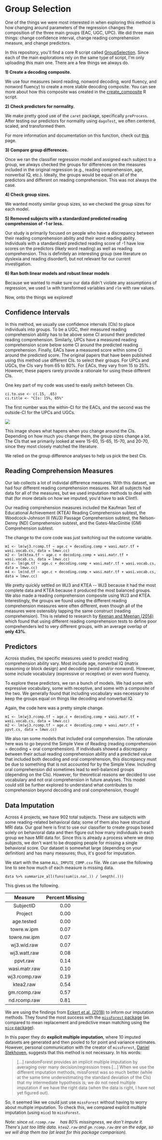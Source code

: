 # Group Selection

One of the things we were most interested in when exploring this method is how changing around parameters of the regression changes the composition of the three main groups (EAC, UGC, UPC). We did three main things: change confidence interval, change reading comprehension measure, and change predictors.

In this repository, you'll find a core R script called [GroupSelection](./GroupSelection.R). Since each of the main explorations rely on the same type of script, I'm only uploading this main one. There are a few things we always do. 

**1) Create a decoding composite.**

We use four measures (word reading, nonword decoding, word fluency, and nonword fluency) to create a more stable deocding composite. You can see more about how this composite was created in the [create_composite](./create_composite.R) R script.

**2) Check predictors for normality.**

We make pretty good use of the `caret` package, specifically `preProcess`. After testing our predictors for normality using `dagoTest`, we often centered, scaled, and transformed them.

For more information and documentation on this function, check out [this](https://topepo.github.io/caret/pre-processing.html) page.

**3) Compare group differences.**

Once we ran the classifier regression model and assigned each subject to a group, we always checked the groups for differences on the measures included in the original regression (e.g., reading comprehension, age, nonverbal IQ, etc.). Ideally, the groups would be equal on all of the predictors and different on reading comprehension. This was not always the case.

**4) Check group sizes.**

We wanted mostly similar group sizes, so we checked the group sizes for each model.

**5) Removed subjects with a standardized predicted reading comprehension of -1 or less.**

Our study is primarily focused on people who have a discrepancy between their reading comprehension ability and their word reading ability. Individuals with a standardized predicted reading score of -1 have low scores on the predictors (likely word reading) as well as reading comprehension. This is definitely an interesting group (see literature on dyslexia and reading disorder!), but not relevant for our current investigation. 

**6) Ran both linear models and robust linear models**

Because we wanted to make sure our data didn't violate any assumptions of regression, we used `lm` with transformed variables and `rlm` with raw values.

Now, onto the things we explored!

## Confidence Intervals

In this method, we usually use confidence intervals (CIs) to place individuals into groups. To be a UGC, their measured reading comprehension ability has to be above some CI around their predicted reading comprehension. Similarly, UPCs have a measured reading comprehension score below some CI around the predicted reading comprehension. Finally, EACs have a measured score within some CI around the predicted score.  The original papers that have been published using this method use different CIs. to select their groups. For UPCs and UGCs, the CIs vary from 65 to 80%. For EACs, they vary from 15 to 25%. However, these papers rarely provide a rationale for using these different CIs. 

One key part of my code was used to easily switch between CIs.

```
ci.to.use <- c(.15, .65)
ci.title <- "CIs: 15%, 65%"
```
The first number was the within-CI for the EACs, and the second was the outside-CI for the UPCs and UGCs.

<img src="./Images/animate.gif"> 

This image shows what hapens when you change around the CIs. Depending on how much you change them, the group sizes change a lot. The CIs that we primarily looked at were 15-60, 15-65, 15-70, and 20-70, since they most closely matched the literature. 

We relied on the group difference analyses to help us pick the best CIs.


## Reading Comprehension Measures

Our lab collects a lot of individal difference measures. With this dataset, we had four different reading comprehension measures. Not all subjects had data for all of the measures, but we used imputation methods to deal with that (for more details on how we imputed, you'd have to ask Clint!). 

Our reading comprehension measures included the Kaufman Test of Educational Achievement (KTEA) Reading Comprehension subtest, the Woodcock-Johnson III (WJ3) Passage Comprehension subtest, the Nelson-Denny (ND) Comprehension subtest, and the Gates-MacGinitie (GM) Comprehension subtest. 

The change to the core code was just switching out the outcome variable.

```
m1 <- lm(wj3.rcomp.tf ~ age.c + decoding.comp + wasi.matr.tf + wasi.vocab.cs, data = lmwv.cc)
m2 <- lm(ktea.tf ~ age.c + decoding.comp + wasi.matr.tf + wasi.vocab.cs, data = lmwv.cc)
m3 <- lm(gm.tf ~ age.c + decoding.comp + wasi.matr.tf + wasi.vocab.cs, data = lmwv.cc)
m4 <- lm(nd.tf ~ age.c + decoding.comp + wasi.matr.tf + wasi.vocab.cs, data = lmwv.cc)
```

We pretty quickly settled on WJ3 and KTEA -- WJ3 because it had the most complete data and KTEA because it produced the most balanced groups. We also made a reading comprehension composite using WJ3 and KTEA. Interestingly, the groups we found using the different reading comprehension measures were often different, even though all of the measures were ostensibly tapping the same construct (reading comprehension). This is related to research by [Keenan and Meenan (2014)](http://journals.sagepub.com/doi/full/10.1177/0022219412439326) which found that using different reading comprehension tests to define poor comprehenders led to very different groups, with an average overlap of **only 43%**.

## Predictors

Across studies, the specific measures used to predict reading comprehension ability vary. Most include age, nonverbal IQ (matrix reasoning or block design) and decoding (word and/or nonword). However, some include vocabulary (expressive or receptive) or even word fluency.

To explore these predictors, we ran a bunch of models. We had some with expressive vocabulary, some with receptive, and some with a composite of the two. We generally found that including vocabulary was necessary to keep the groups equal on things like decoding and nonverbal IQ.

Again, the code here was a pretty simple change.

```
m1 <- lm(wj3.rcomp.tf ~ age.c + decoding.comp + wasi.matr.tf + wasi.vocab.cs, data = lmwv.cc)
m2 <- lm(wj3.rcomp.tf ~ age.c + decoding.comp + wasi.matr.tf + ppvt.cs, data = lmwv.cc)
```

We also ran some models that included oral comprehension. The rationale here was to go beyond the Simple View of Reading (reading comprehension = decoding + oral comprehension). If individuals showed a discrepancy between their actual reading comprehension ability and a predicted value that included both decoding and oral comprehension, this discrepancy must be due to something that is not accounted for by the Simple View. Including oral comprehension did sometimes lead to well-balanced groups (depending on the CIs). However, for theoretical reasons we decided to use vocabulary and not oral comprehension in future analyses. This model could still be further explored to understand what contributes to comprehension beyond decoding and oral comprehension, though!

## Data Imputation

Across 4 projects, we have 902 total subjects. These are subjects with some reading-related behavioral data; some of them also have structural MRI data. Our goal here is first to use our classifier to create groups based solely on behavioral data and then figure out how many individuals in each group we have MRI data for. Since this is already a process where we drop subjects, we don't want to be dropping people for missing a single behavioral score. Our dataset is somewhat large (depending on your definition) and has many measures; thus, it's good for imputation. 

We start with the same `ALL_IMPUTE_COMP.csv` file. We can use the following line to see how much of each measure is missing data.

`data %>% summarize_all(funs(sum(is.na(.)) / length(.)))`

This gives us the following.

|    Measure    | Percent Missing |
|:-------------:|:---------------:|
|   SubjectID   |       0.00      |
|    Project    |       0.00      |
|   age.tested  |       0.00      |
|  towre.w.ipm  |       0.07      |
|  towre.nw.ipm |       0.07      |
|  wj3.wid.raw  |       0.07      |
|  wj3.watt.raw |       0.08      |
|    ppvt.raw   |       0.14      |
| wasi.matr.raw |       0.10      |
| wj3.rcomp.raw |       0.19      |
|   ktea2.raw   |       0.54      |
|  gm.rcomp.raw |       0.57      |
|  nd.rcomp.raw |       0.81      |

We are using the findings from [Eckert et al. (2018)](https://www.frontiersin.org/articles/10.3389/fpsyg.2018.00644/full) to inform our imputation methods. They found the most success with the [`missForest` package](https://cran.r-project.org/web/packages/missForest/index.html) (as compared to mean replacement and predictive mean matching using the [`mice` package](https://cran.r-project.org/web/packages/mice/index.html)). 

In this paper they do **explicit multiple imputation**, where 10 imputed datasets are generated and then pooled to for point and variance estimates. However, personal communication with the creator of `missForest`, [Daniel Stekhoven](https://www.sib.swiss/stekhoven-daniel), suggests that this method is not necessary. In his words:

> [...] randomForest provides an implicit multiple imputation by averaging over many decision/regression trees [...] When we use the different imputation methods, missForest was so much better (while at the same time underestimating the standard deviation of the CIs) that my intermediate hypothesis is; we do not need multiple imputation if we have the right data (when the data is right, I have not yet figured out).

So, it seemed like we could just use `missForest` without having to worry about multiple imputation. To check this, we compared explicit multiple imputation (using `mice`) to `missForest`.

*Note: since `nd.rcomp.raw	` has 80% missingness, we don't impute it. There's just too little data. `ktea2.raw` and `gm.rcomp.raw` are on the edge, so we will drop them too (at least for this package comparison).*





